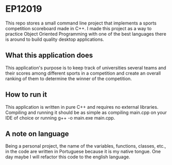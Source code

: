 # EP12019

This repo stores a small command line project that implements a sports competition scoreboard made in C++. 
I made this project as a way to practice Object Oriented Programming with one of the best languages there is
around to build quality desktop applications.

## What this application does
This application's purpose is to keep track of universities several teams and their scores among different sports 
in a competition and create an overall ranking of them to determine the winner of the competition.

## How to run it
This application is written in pure C++ and requires no external libraries. Compiling and running it should be as
simple as compiling main.cpp on your IDE of choice or running g++ -o main.exe main.cpp.

## A note on language
Being a personal project, the name of the variables, functions, classes, etc., in the code are written in Portuguese 
because it is my native tongue. One day maybe I will refactor this code to the english language.
